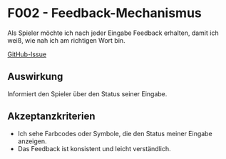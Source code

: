 # F002 - Feedback-Mechanismus

Als Spieler möchte ich nach jeder Eingabe Feedback erhalten, damit ich weiß, wie nah ich am richtigen Wort bin.

[GitHub-Issue](https://github.com/wordle-time/wordle-time/issues/2)

## Auswirkung

Informiert den Spieler über den Status seiner Eingabe.

## Akzeptanzkriterien

- Ich sehe Farbcodes oder Symbole, die den Status meiner Eingabe anzeigen.
- Das Feedback ist konsistent und leicht verständlich.
